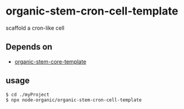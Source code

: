 # organic-stem-cron-cell-template

scaffold a cron-like cell

## Depends on

* [organic-stem-core-template](https://github.com/node-organic/organic-stem-core-template)

## usage

```bash
$ cd ./myProject
$ npx node-organic/organic-stem-cron-cell-template
```
